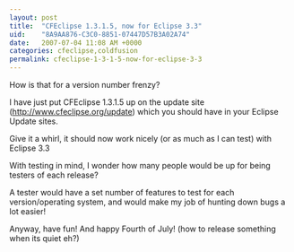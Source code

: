 ```yaml
---
layout: post
title:  "CFEclipse 1.3.1.5, now for Eclipse 3.3"
uid:	"8A9AA876-C3C0-8851-07447D57B3A02A74"
date:   2007-07-04 11:08 AM +0000
categories: cfeclipse,coldfusion
permalink: cfeclipse-1-3-1-5-now-for-eclipse-3-3
---
```

How is that for a version number frenzy?

I have just put CFEclipse 1.3.1.5 up on the update site (http://www.cfeclipse.org/update) which you should have in your Eclipse Update sites.

Give it a whirl, it should now work nicely (or as much as I can test) with Eclipse 3.3

With testing in mind, I wonder how many people would be up for being testers of each release? 

A tester would have a set number of features to test for each version/operating system, and would make my job of hunting down bugs a lot easier!

Anyway, have fun! And happy Fourth of July! (how to release something when its quiet eh?)
